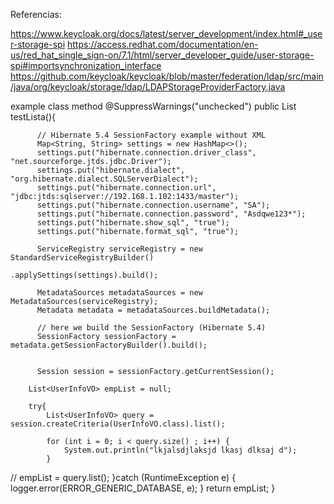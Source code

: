 Referencias:

https://www.keycloak.org/docs/latest/server_development/index.html#_user-storage-spi
https://access.redhat.com/documentation/en-us/red_hat_single_sign-on/7.1/html/server_developer_guide/user-storage-spi#importsynchronization_interface
https://github.com/keycloak/keycloak/blob/master/federation/ldap/src/main/java/org/keycloak/storage/ldap/LDAPStorageProviderFactory.java


example class method
	@SuppressWarnings("unchecked")
	public List<UserInfoVO> testLista(){
		
		
		  // Hibernate 5.4 SessionFactory example without XML
		  Map<String, String> settings = new HashMap<>();
		  settings.put("hibernate.connection.driver_class", "net.sourceforge.jtds.jdbc.Driver");
		  settings.put("hibernate.dialect", "org.hibernate.dialect.SQLServerDialect");
		  settings.put("hibernate.connection.url", "jdbc:jtds:sqlserver://192.168.1.102:1433/master");
		  settings.put("hibernate.connection.username", "SA");
		  settings.put("hibernate.connection.password", "Asdqwe123*");
		  settings.put("hibernate.show_sql", "true");
		  settings.put("hibernate.format_sql", "true");
		  
		  ServiceRegistry serviceRegistry = new StandardServiceRegistryBuilder()
		                                    .applySettings(settings).build();

		  MetadataSources metadataSources = new MetadataSources(serviceRegistry);
		  Metadata metadata = metadataSources.buildMetadata();

		  // here we build the SessionFactory (Hibernate 5.4)
		  SessionFactory sessionFactory = metadata.getSessionFactoryBuilder().build();
		  
		  
		  Session session = sessionFactory.getCurrentSession();		
		
        List<UserInfoVO> empList = null;
        
		try{
            List<UserInfoVO> query =  session.createCriteria(UserInfoVO.class).list();
            
            for (int i = 0; i < query.size() ; i++) {
				System.out.println("lkjalsdjlaksjd lkasj dlksaj d");
			}
            
//            empList = query.list();
		}catch (RuntimeException e) {
			logger.error(ERROR_GENERIC_DATABASE, e);
		}
		return empList;	
	}
	